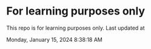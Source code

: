 # For learning purposes only
This repo is for learning purposes only.
Last updated at

Monday, January 15, 2024 8:38:18 AM

